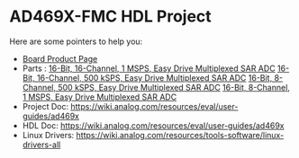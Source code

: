 # AD469X-FMC HDL Project

Here are some pointers to help you:
  * [Board Product Page](https://www.analog.com/eval-ad4696)
  * Parts : [16-Bit, 16-Channel, 1 MSPS, Easy Drive Multiplexed SAR ADC](https://www.analog.com/ad4696)
            [16-Bit, 16-Channel, 500 kSPS, Easy Drive Multiplexed SAR ADC](https://www.analog.com/ad4695)
            [16-Bit, 8-Channel, 500 kSPS, Easy Drive Multiplexed SAR ADC](https://www.analog.com/ad4697)
            [16-Bit, 8-Channel, 1 MSPS, Easy Drive Multiplexed SAR ADC](https://www.analog.com/ad4696)
  * Project Doc: https://wiki.analog.com/resources/eval/user-guides/ad469x
  * HDL Doc: https://wiki.analog.com/resources/eval/user-guides/ad469x
  * Linux Drivers: https://wiki.analog.com/resources/tools-software/linux-drivers-all
